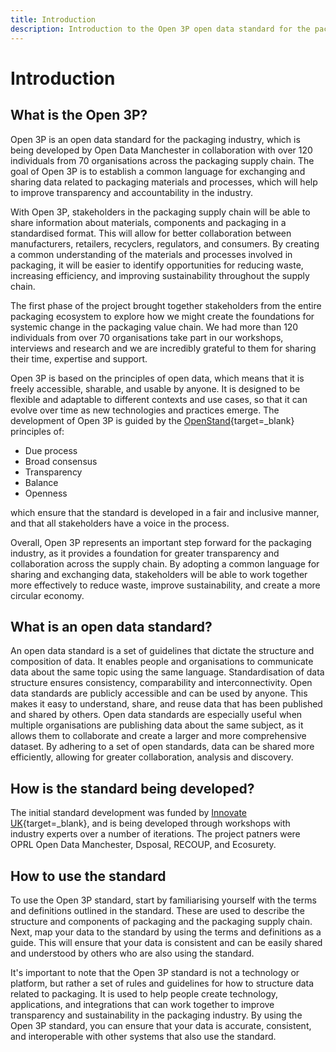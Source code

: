 ```yaml
---
title: Introduction
description: Introduction to the Open 3P open data standard for the packaging value chain.
---
```


# Introduction

## What is the Open 3P?

Open 3P is an open data standard for the packaging industry, which is being developed by Open Data Manchester in collaboration with over 120 individuals from 70 organisations across the packaging supply chain. The goal of Open 3P is to establish a common language for exchanging and sharing data related to packaging materials and processes, which will help to improve transparency and accountability in the industry.

With Open 3P, stakeholders in the packaging supply chain will be able to share information about materials, components and packaging in a standardised format. This will allow for better collaboration between manufacturers, retailers, recyclers, regulators, and consumers. By creating a common understanding of the materials and processes involved in packaging, it will be easier to identify opportunities for reducing waste, increasing efficiency, and improving sustainability throughout the supply chain.

The first phase of the project brought together stakeholders from the entire packaging ecosystem to explore how we might create the foundations for systemic change in the packaging value chain. We had more than 120 individuals from over 70 organisations take part in our workshops, interviews and research and we are incredibly grateful to them for sharing their time, expertise and support.

Open 3P is based on the principles of open data, which means that it is freely accessible, sharable, and usable by anyone. It is designed to be flexible and adaptable to different contexts and use cases, so that it can evolve over time as new technologies and practices emerge. The development of Open 3P is guided by the [OpenStand](https://open-stand.org/){target=_blank} principles of:

* Due process
* Broad consensus
* Transparency
* Balance
* Openness

which ensure that the standard is developed in a fair and inclusive manner, and that all stakeholders have a voice in the process.

Overall, Open 3P represents an important step forward for the packaging industry, as it provides a foundation for greater transparency and collaboration across the supply chain. By adopting a common language for sharing and exchanging data, stakeholders will be able to work together more effectively to reduce waste, improve sustainability, and create a more circular economy.

## What is an open data standard?

An open data standard is a set of guidelines that dictate the structure and composition of data. It enables people and organisations to communicate data about the same topic using the same language. Standardisation of data structure ensures consistency, comparability and interconnectivity. Open data standards are publicly accessible and can be used by anyone. This makes it easy to understand, share, and reuse data that has been published and shared by others. Open data standards are especially useful when multiple organisations are publishing data about the same subject, as it allows them to collaborate and create a larger and more comprehensive dataset. By adhering to a set of open standards, data can be shared more efficiently, allowing for greater collaboration, analysis and discovery.

## How is the standard being developed?

The initial standard development was funded by [Innovate UK](https://www.gov.uk/government/organisations/innovate-uk){target=_blank}, and is being developed through workshops with industry experts over a number of iterations. The project patners were OPRL Open Data Manchester, Dsposal, RECOUP, and Ecosurety.

## How to use the standard

To use the Open 3P standard, start by familiarising yourself with the terms and definitions outlined in the standard. These are used to describe the structure and components of packaging and the packaging supply chain. Next, map your data to the standard by using the terms and definitions as a guide. This will ensure that your data is consistent and can be easily shared and understood by others who are also using the standard.

It's important to note that the Open 3P standard is not a technology or platform, but rather a set of rules and guidelines for how to structure data related to packaging. It is used to help people create technology, applications, and integrations that can work together to improve transparency and sustainability in the packaging industry. By using the Open 3P standard, you can ensure that your data is accurate, consistent, and interoperable with other systems that also use the standard.

